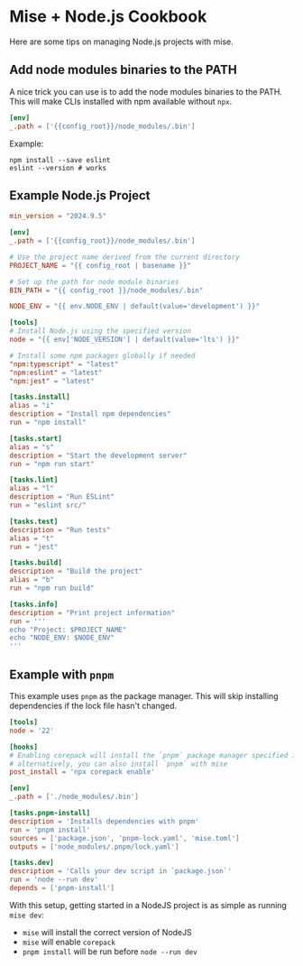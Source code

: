 # Mise + Node.js Cookbook

Here are some tips on managing Node.js projects with mise.

## Add node modules binaries to the PATH

A nice trick you can use is to add the node modules binaries to the PATH. This will make CLIs installed with npm available without `npx`.

```toml [mise.toml]
[env]
_.path = ['{{config_root}}/node_modules/.bin']
```

Example:

```shell
npm install --save eslint
eslint --version # works
```

## Example Node.js Project

```toml [mise.toml]
min_version = "2024.9.5"

[env]
_.path = ['{{config_root}}/node_modules/.bin']

# Use the project name derived from the current directory
PROJECT_NAME = "{{ config_root | basename }}"

# Set up the path for node module binaries
BIN_PATH = "{{ config_root }}/node_modules/.bin"

NODE_ENV = "{{ env.NODE_ENV | default(value='development') }}"

[tools]
# Install Node.js using the specified version
node = "{{ env['NODE_VERSION'] | default(value='lts') }}"

# Install some npm packages globally if needed
"npm:typescript" = "latest"
"npm:eslint" = "latest"
"npm:jest" = "latest"

[tasks.install]
alias = "i"
description = "Install npm dependencies"
run = "npm install"

[tasks.start]
alias = "s"
description = "Start the development server"
run = "npm run start"

[tasks.lint]
alias = "l"
description = "Run ESLint"
run = "eslint src/"

[tasks.test]
description = "Run tests"
alias = "t"
run = "jest"

[tasks.build]
description = "Build the project"
alias = "b"
run = "npm run build"

[tasks.info]
description = "Print project information"
run = '''
echo "Project: $PROJECT_NAME"
echo "NODE_ENV: $NODE_ENV"
'''
```

## Example with `pnpm`

This example uses `pnpm` as the package manager. This will skip installing dependencies if the lock file hasn't changed.

```toml [mise.toml]
[tools]
node = '22'

[hooks]
# Enabling corepack will install the `pnpm` package manager specified in your package.json
# alternatively, you can also install `pnpm` with mise
post_install = 'npx corepack enable'

[env]
_.path = ['./node_modules/.bin']

[tasks.pnpm-install]
description = 'Installs dependencies with pnpm'
run = 'pnpm install'
sources = ['package.json', 'pnpm-lock.yaml', 'mise.toml']
outputs = ['node_modules/.pnpm/lock.yaml']

[tasks.dev]
description = 'Calls your dev script in `package.json`'
run = 'node --run dev'
depends = ['pnpm-install']
```

With this setup, getting started in a NodeJS project is as simple as running `mise dev`:

- `mise` will install the correct version of NodeJS
- `mise` will enable `corepack`
- `pnpm install` will be run before `node --run dev`
